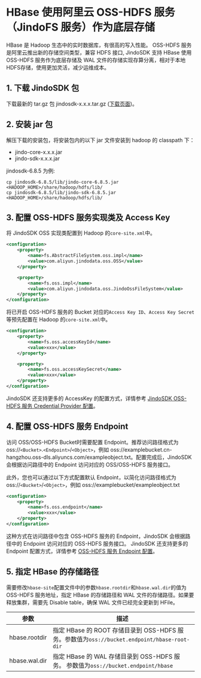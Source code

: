 # HBase 使用阿里云 OSS-HDFS 服务（JindoFS 服务）作为底层存储
HBase 是 Hadoop 生态中的实时数据库，有很高的写入性能。 OSS-HDFS 服务是阿里云推出新的存储空间类型，兼容 HDFS 接口, JindoSDK 支持 HBase 使用 OSS-HDFS 服务作为底层存储及 WAL 文件的存储实现存算分离，相对于本地HDFS存储，使用更加灵活，减少运维成本。

## 1. 下载 JindoSDK 包
下载最新的 tar.gz 包 jindosdk-x.x.x.tar.gz ([下载页面](../jindosdk_download.md))。

## 2. 安装 jar 包
解压下载的安装包，将安装包内的以下 jar 文件安装到 hadoop 的 classpath 下：
* jindo-core-x.x.x.jar
* jindo-sdk-x.x.x.jar

jindosdk-6.8.5 为例:
```
cp jindosdk-6.8.5/lib/jindo-core-6.8.5.jar <HADOOP_HOME>/share/hadoop/hdfs/lib/
cp jindosdk-6.8.5/lib/jindo-sdk-6.8.5.jar <HADOOP_HOME>/share/hadoop/hdfs/lib/
```

## 3. 配置 OSS-HDFS 服务实现类及 Access Key

将 JindoSDK OSS 实现类配置到 Hadoop 的`core-site.xml`中。

```xml
<configuration>
    <property>
        <name>fs.AbstractFileSystem.oss.impl</name>
        <value>com.aliyun.jindodata.oss.OSS</value>
    </property>

    <property>
        <name>fs.oss.impl</name>
        <value>com.aliyun.jindodata.oss.JindoOssFileSystem</value>
    </property>
</configuration>
```
将已开启 OSS-HDFS 服务的 Bucket 对应的`Access Key ID`、`Access Key Secret`等预先配置在 Hadoop 的`core-site.xml`中。
```xml
<configuration>
    <property>
        <name>fs.oss.accessKeyId</name>
        <value>xxx</value>
    </property>

    <property>
        <name>fs.oss.accessKeySecret</name>
        <value>xxx</value>
    </property>
</configuration>
```
JindoSDK 还支持更多的 AccessKey 的配置方式，详情参考 [JindoSDK OSS-HDFS 服务 Credential Provider 配置](../jindosdk_credential_provider.md)。

## 4. 配置 OSS-HDFS 服务 Endpoint
访问 OSS/OSS-HDFS Bucket时需要配置 Endpoint。推荐访问路径格式为 oss://`<Bucket>`.`<Endpoint>`/`<Object>`，例如 oss://examplebucket.cn-hangzhou.oss-dls.aliyuncs.com/exampleobject.txt。配置完成后，JindoSDK会根据访问路径中的 Endpoint 访问对应的 OSS/OSS-HDFS 服务接口。

此外，您也可以通过以下方式配置默认 Endpoint，以简化访问路径格式为 oss://`<Bucket>`/`<Object>`，例如 oss://examplebucket/exampleobject.txt
```xml
<configuration>
    <property>
        <name>fs.oss.endpoint</name>
        <value>xxx</value>
    </property>
</configuration>
```

这种方式在访问路径中包含 OSS-HDFS 服务的 Endpoint，JindoSDK 会根据路径中的 Endpoint 访问对应的 OSS-HDFS 服务接口。 JindoSDK 还支持更多的 Endpoint 配置方式，详情参考 [OSS-HDFS 服务 Endpoint 配置](../jindosdk_endpoint_configuration.md)。

## 5. 指定 HBase 的存储路径
需要修改`hbase-site`配置文件中的参数`hbase.rootdir`和`hbase.wal.dir`的值为 OSS-HDFS 服务地址，指定 HBase 的存储路径和 WAL 文件的存储路径。如果要释放集群，需要先 Disable table，确保 WAL 文件已经完全更新到 HFile。

| 参数 | 描述 |
| --- | --- |
| hbase.rootdir | 指定 HBase 的 ROOT 存储目录到 OSS-HDFS 服务。参数值为`oss://bucket.endpoint/hbase-root-dir`|
| hbase.wal.dir | 指定 HBase 的 WAL 存储目录到 OSS-HDFS 服务。 参数值为`oss://bucket.endpoint/hbase`|
